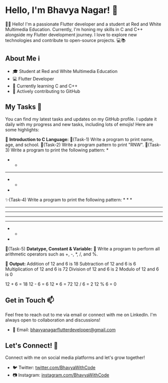 # Hello, I'm Bhavya Nagar! 👋

🚀🌟 Hello! I'm a passionate Flutter developer and a student at Red and White Multimedia Education. Currently, I'm honing my skills in C and C++ alongside my Flutter development journey. I love to explore new technologies and contribute to open-source projects. 💻📚

## About Me ℹ️

- 🎓 Student at Red and White Multimedia Education
- 💻 Flutter Developer
- 🌱 Currently learning C and C++
- 🚀 Actively contributing to GitHub

## My Tasks 🚧

You can find my latest tasks and updates on my GitHub profile. I update it daily with my progress and new tasks, including lots of emojis! Here are some highlights:

📖 **Introduction to C Language:**
📝(Task-1) Write a program to print name, age, and school.
🔡(Task-2) Write a program pattern to print "RNW".
🌟(Task-3) Write a program to print the following pattern:
*
* *
* * *
* *
*

✨(Task-4) Write a program to print the following pattern:
*
* 
* 
*                   *   *                        *
*               *           *                 *
*           *                   *         *
*       *                           *  *
*    *
*

📖(Task-5) **Datatype, Constant & Variable:**
🔢 Write a program to perform all arithmetic operators such as +, -, *, /, and %.

🎉 **Output:**
Addition of 12 and 6 is 18
Subtraction of 12 and 6 is 6
Multiplication of 12 and 6 is 72
Division of 12 and 6 is 2
Modulo of 12 and 6 is 0

12 + 6 = 18
12 - 6 = 6
12 * 6 = 72
12 / 6 = 2
12 % 6 = 0


## Get in Touch 📫

Feel free to reach out to me via email or connect with me on LinkedIn. I'm always open to collaboration and discussions!

- 📧 Email: [bhavyanagarflutterdeveloper@gmail.com](mailto:bhavyanagarflutterdeveloper@gmail.com)

## Let's Connect! 🌟

Connect with me on social media platforms and let's grow together!

- 🐦 Twitter: [twitter.com/BhavyaWithCode](https://twitter.com/BhavyaWithCode)
- 📷 Instagram: [instagram.com/BhavyaWithCode](https://www.instagram.com/BhavyaWithCode)

